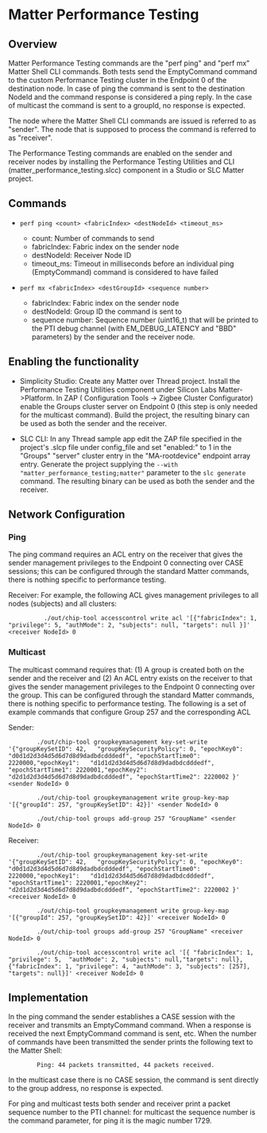 # Matter Performance Testing

## Overview

Matter Performance Testing commands are the "perf ping" and "perf mx" Matter Shell CLI commands. Both tests send the EmptyCommand command to the custom Performance Testing cluster in the Endpoint 0 of the destination node. In case of ping the command is sent to the destination NodeId and the command response is considered a ping reply. In the case of multicast the command is sent to a groupId, no response is expected.

The node where the Matter Shell CLI commands are issued is referred to as "sender". The node that is supposed to process the command is referred to as "receiver".

The Performance Testing commands are enabled on the sender and receiver nodes by installing the Performance Testing Utilities and CLI (matter_performance_testing.slcc) component in a Studio or SLC Matter project.

## Commands
-   `perf ping <count> <fabricIndex> <destNodeId> <timeout_ms>`
    - count: Number of commands to send
    - fabricIndex: Fabric index on the sender node
    - destNodeId:  Receiver Node ID
    - timeout_ms: Timeout in milliseconds before an individual ping (EmptyCommand) command is considered to have failed

-   `perf mx <fabricIndex> <destGroupId> <sequence number>`
    - fabricIndex: Fabric index on the sender node
    - destNodeId:  Group ID the command is sent to
    - sequence number: Sequence number (uint16_t) that will be printed to the PTI debug channel (with EM_DEBUG_LATENCY and "BBD" parameters) by the sender and the receiver node.

## Enabling the functionality

- Simplicity Studio: Create any Matter over Thread project. Install the Performance Testing Utilities component under Silicon Labs Matter->Platform. In ZAP ( Configuration Tools -> Zigbee Cluster Configurator) enable the Groups cluster server on Endpoint 0 (this step is only needed for the multicast command). Build the project, the resulting binary can be used as both the sender and the receiver.

- SLC CLI: In any Thread sample app edit the ZAP file specified in the project's .slcp file under config_file and set "enabled:" to 1 in the "Groups" "server" cluster entry in the "MA-rootdevice" endpoint array entry. Generate the project supplying the `--with "matter_performance_testing;matter"` parameter to the `slc generate` command. The resulting binary can be used as both the sender and the receiver.

## Network Configuration
### Ping
The ping command requires an ACL entry on the receiver that gives the sender management privileges to the Endpoint 0 connecting over CASE sessions; this can be configured through the standard Matter commands, there is nothing specific to performance testing.

Receiver:
For example, the following ACL gives management privileges to all nodes (subjects) and all clusters:

              ./out/chip-tool accesscontrol write acl '[{"fabricIndex": 1, "privilege": 5, "authMode": 2, "subjects": null, "targets": null }]' <receiver NodeId> 0

### Multicast
The multicast command requires that: (1) A group is created both on the sender and the receiver and (2) An ACL entry exists on the receiver to that gives the sender management privileges to the Endpoint 0 connecting over the group. This can be configured through the standard Matter commands, there is nothing specific to performance testing. The following is a set of example commands that configure Group 257 and the corresponding ACL


Sender:

            ./out/chip-tool groupkeymanagement key-set-write '{"groupKeySetID": 42,   "groupKeySecurityPolicy": 0, "epochKey0":    "d0d1d2d3d4d5d6d7d8d9dadbdcdddedf", "epochStartTime0": 2220000,"epochKey1":   "d1d1d2d3d4d5d6d7d8d9dadbdcdddedf", "epochStartTime1": 2220001,"epochKey2":   "d2d1d2d3d4d5d6d7d8d9dadbdcdddedf", "epochStartTime2": 2220002 }' <sender NodeId> 0

            ./out/chip-tool groupkeymanagement write group-key-map '[{"groupId": 257, "groupKeySetID": 42}]' <sender NodeId> 0

            ./out/chip-tool groups add-group 257 "GroupName" <sender NodeId> 0


Receiver:

            ./out/chip-tool groupkeymanagement key-set-write '{"groupKeySetID": 42,   "groupKeySecurityPolicy": 0, "epochKey0":    "d0d1d2d3d4d5d6d7d8d9dadbdcdddedf", "epochStartTime0": 2220000,"epochKey1":   "d1d1d2d3d4d5d6d7d8d9dadbdcdddedf", "epochStartTime1": 2220001,"epochKey2":   "d2d1d2d3d4d5d6d7d8d9dadbdcdddedf", "epochStartTime2": 2220002 }' <receiver NodeId> 0

            ./out/chip-tool groupkeymanagement write group-key-map '[{"groupId": 257, "groupKeySetID": 42}]' <receiver NodeId> 0

            ./out/chip-tool groups add-group 257 "GroupName" <receiver NodeId> 0

            ./out/chip-tool accesscontrol write acl '[{ "fabricIndex": 1, "privilege": 5,  "authMode": 2, "subjects": null,"targets": null},{"fabricIndex": 1, "privilege": 4, "authMode": 3, "subjects": [257], "targets": null}]' <receiver NodeId> 0

## Implementation

In the ping command the sender establishes a CASE session with the receiver and transmits an EmptyCommand command. When a response is received the next EmptyCommand command is sent, etc. When the <count> number of commands have been transmitted the sender prints the following text to the Matter Shell:

            Ping: 44 packets transmitted, 44 packets received.

In the multicast case there is no CASE session, the command is sent directly to the group address, no response is expected.

For ping and multicast tests both sender and receiver print a packet sequence number to the PTI channel: for multicast the sequence number is the <sequence number> command parameter, for ping it is the magic number 1729.

 
